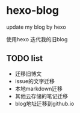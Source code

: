 # hexo-blog
update my blog by hexo

使用hexo 迭代我的旧blog

## TODO list

- 迁移旧博文
- issue的文字迁移
- 本地markdown迁移
- 其他云存储的笔记迁移
- blog地址迁移到github.io
